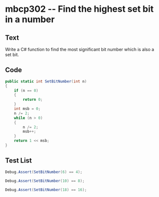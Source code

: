 # mbcp302 -- Find the highest set bit in a number

## Text

Write a C# function to find the most significant bit number which is also a set bit.

## Code

```csharp
public static int SetBitNumber(int n) 
{ 
    if (n == 0) 
    { 
        return 0; 
    } 
    int msb = 0; 
    n /= 2; 
    while (n > 0) 
    { 
        n /= 2; 
        msb++; 
    } 
    return 1 << msb; 
}
```

## Test List

```csharp
Debug.Assert(SetBitNumber(6) == 4);
```

```csharp
Debug.Assert(SetBitNumber(10) == 8);
```

```csharp
Debug.Assert(SetBitNumber(18) == 16);
```
